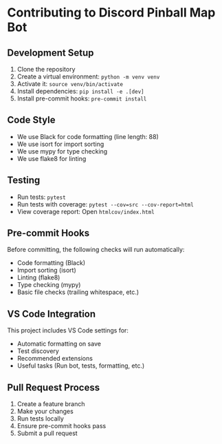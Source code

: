 # Contributing to Discord Pinball Map Bot

## Development Setup

1. Clone the repository
2. Create a virtual environment: `python -m venv venv`
3. Activate it: `source venv/bin/activate`
4. Install dependencies: `pip install -e .[dev]`
5. Install pre-commit hooks: `pre-commit install`

## Code Style

- We use Black for code formatting (line length: 88)
- We use isort for import sorting
- We use mypy for type checking
- We use flake8 for linting

## Testing

- Run tests: `pytest`
- Run tests with coverage: `pytest --cov=src --cov-report=html`
- View coverage report: Open `htmlcov/index.html`

## Pre-commit Hooks

Before committing, the following checks will run automatically:
- Code formatting (Black)
- Import sorting (isort)
- Linting (flake8)
- Type checking (mypy)
- Basic file checks (trailing whitespace, etc.)

## VS Code Integration

This project includes VS Code settings for:
- Automatic formatting on save
- Test discovery
- Recommended extensions
- Useful tasks (Run bot, tests, formatting, etc.)

## Pull Request Process

1. Create a feature branch
2. Make your changes
3. Run tests locally
4. Ensure pre-commit hooks pass
5. Submit a pull request

